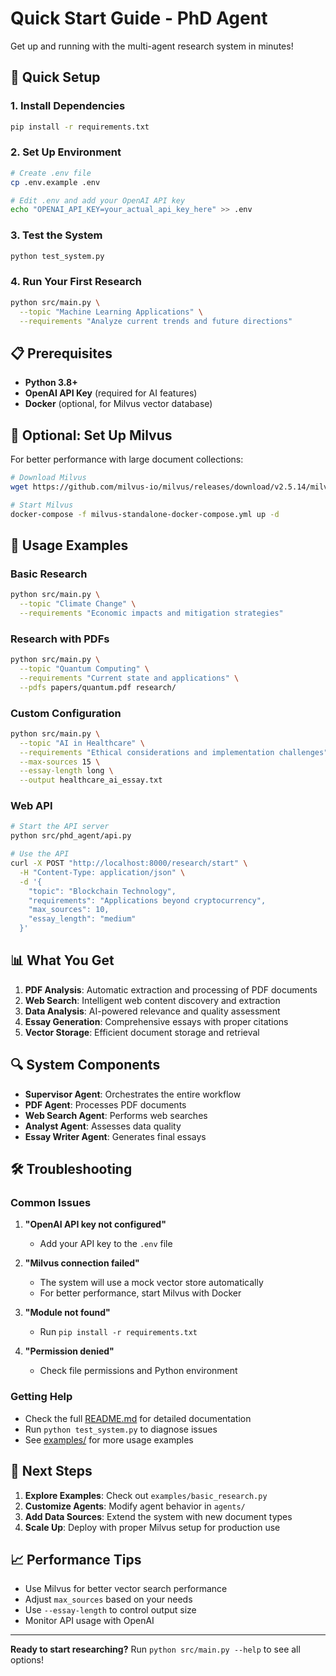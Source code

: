 # Quick Start Guide - PhD Agent

Get up and running with the multi-agent research system in minutes!

## 🚀 Quick Setup

### 1. Install Dependencies
```bash
pip install -r requirements.txt
```

### 2. Set Up Environment
```bash
# Create .env file
cp .env.example .env

# Edit .env and add your OpenAI API key
echo "OPENAI_API_KEY=your_actual_api_key_here" >> .env
```

### 3. Test the System
```bash
python test_system.py
```

### 4. Run Your First Research
```bash
python src/main.py \
  --topic "Machine Learning Applications" \
  --requirements "Analyze current trends and future directions"
```

## 📋 Prerequisites

- **Python 3.8+**
- **OpenAI API Key** (required for AI features)
- **Docker** (optional, for Milvus vector database)

## 🔧 Optional: Set Up Milvus

For better performance with large document collections:

```bash
# Download Milvus
wget https://github.com/milvus-io/milvus/releases/download/v2.5.14/milvus-standalone-docker-compose.yml

# Start Milvus
docker-compose -f milvus-standalone-docker-compose.yml up -d
```

## 🎯 Usage Examples

### Basic Research
```bash
python src/main.py \
  --topic "Climate Change" \
  --requirements "Economic impacts and mitigation strategies"
```

### Research with PDFs
```bash
python src/main.py \
  --topic "Quantum Computing" \
  --requirements "Current state and applications" \
  --pdfs papers/quantum.pdf research/
```

### Custom Configuration
```bash
python src/main.py \
  --topic "AI in Healthcare" \
  --requirements "Ethical considerations and implementation challenges" \
  --max-sources 15 \
  --essay-length long \
  --output healthcare_ai_essay.txt
```

### Web API
```bash
# Start the API server
python src/phd_agent/api.py

# Use the API
curl -X POST "http://localhost:8000/research/start" \
  -H "Content-Type: application/json" \
  -d '{
    "topic": "Blockchain Technology",
    "requirements": "Applications beyond cryptocurrency",
    "max_sources": 10,
    "essay_length": "medium"
  }'
```

## 📊 What You Get

1. **PDF Analysis**: Automatic extraction and processing of PDF documents
2. **Web Search**: Intelligent web content discovery and extraction
3. **Data Analysis**: AI-powered relevance and quality assessment
4. **Essay Generation**: Comprehensive essays with proper citations
5. **Vector Storage**: Efficient document storage and retrieval

## 🔍 System Components

- **Supervisor Agent**: Orchestrates the entire workflow
- **PDF Agent**: Processes PDF documents
- **Web Search Agent**: Performs web searches
- **Analyst Agent**: Assesses data quality
- **Essay Writer Agent**: Generates final essays

## 🛠️ Troubleshooting

### Common Issues

1. **"OpenAI API key not configured"**
   - Add your API key to the `.env` file

2. **"Milvus connection failed"**
   - The system will use a mock vector store automatically
   - For better performance, start Milvus with Docker

3. **"Module not found"**
   - Run `pip install -r requirements.txt`

4. **"Permission denied"**
   - Check file permissions and Python environment

### Getting Help

- Check the full [README.md](README.md) for detailed documentation
- Run `python test_system.py` to diagnose issues
- See [examples/](examples/) for more usage examples

## 🎉 Next Steps

1. **Explore Examples**: Check out `examples/basic_research.py`
2. **Customize Agents**: Modify agent behavior in `agents/`
3. **Add Data Sources**: Extend the system with new document types
4. **Scale Up**: Deploy with proper Milvus setup for production use

## 📈 Performance Tips

- Use Milvus for better vector search performance
- Adjust `max_sources` based on your needs
- Use `--essay-length` to control output size
- Monitor API usage with OpenAI

---

**Ready to start researching?** Run `python src/main.py --help` to see all options! 